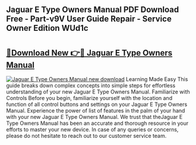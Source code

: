 ## Jaguar E Type Owners Manual PDF Download Free - Part-v9V User Guide Repair - Service Owner Edition WUd1c

# <h2><a href="http://cf24496.oget.top/?id=Jaguar+E+Type+Owners+Manual">🔗Download New 👉🔴 Jaguar E Type Owners Manual</a></h2>

[![Jaguar E Type Owners Manual new download](https://i.imgur.com/5g1atiW.png)](http://cf24496.oget.top/?id=Jaguar+E+Type+Owners+Manual)
Learning Made Easy This guide breaks down complex concepts into simple steps for effortless understanding of your new Jaguar E Type Owners Manual. Familiarize with Controls Before you begin, familiarize yourself with the location and function of all control buttons and settings on your Jaguar E Type Owners Manual. Experience the power of list of features in the palm of your hand with your new Jaguar E Type Owners Manual. We trust that theJaguar E Type Owners Manual has been an accurate and thorough resource in your efforts to master your new device. In case of any queries or concerns, please do not hesitate to reach out to our customer service team.
